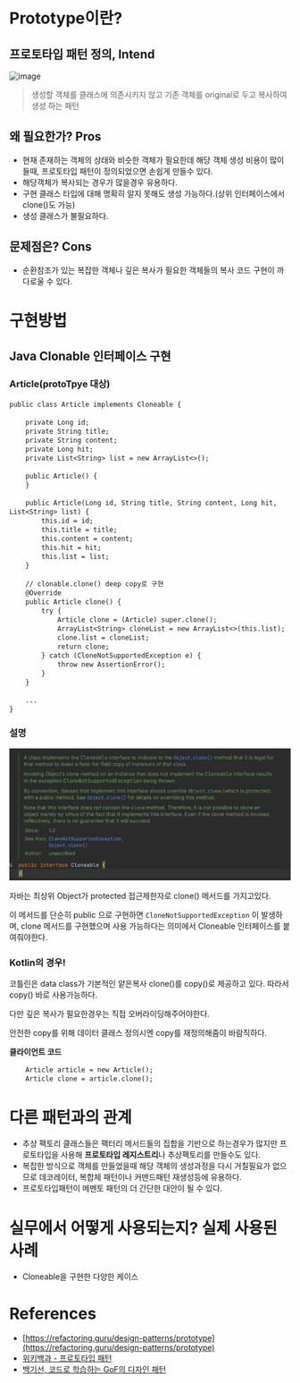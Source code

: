 # Prototype이란?
## 프로토타입 패턴 정의, Intend
![image](https://blog.kakaocdn.net/dn/bgSUMa/btqz257xbWW/DCd1Y1FefPrD1QbqPAehk1/img.gif)

> 생성할 객체를 클래스에 의존시키지 않고 기존 객체를 original로 두고 복사하여 생성 하는 패턴

## 왜 필요한가?  Pros
- 현재 존재하는 객체의 상태와 비슷한 객체가 필요한데 해당 객체 생성 비용이 많이 들때, 프로토타입 패턴이 정의되었으면 손쉽게 만들수 있다.
- 해당객체가 복사되는 경우가 많을경우 유용하다.
- 구현 클래스 타입에 대해 명확히 알지 못해도 생성 가능하다.(상위 인터페이스에서 clone()도 가능)
- 생성 클래스가 불필요하다.

## 문제점은? Cons
- 순환참조가 있는 복잡한 객체나 깊은 복사가 필요한 객체들의 복사 코드 구현이 까다로울 수 있다.

# 구현방법

## Java Clonable 인터페이스 구현

### Article(protoTpye 대상)
    public class Article implements Cloneable {
    
        private Long id;
        private String title;
        private String content;
        private Long hit;
        private List<String> list = new ArrayList<>();
    
        public Article() {
        }
    
        public Article(Long id, String title, String content, Long hit, List<String> list) {
            this.id = id;
            this.title = title;
            this.content = content;
            this.hit = hit;
            this.list = list;
        }
    
        // clonable.clone() deep copy로 구현
        @Override
        public Article clone() {
            try {
                Article clone = (Article) super.clone();
                ArrayList<String> cloneList = new ArrayList<>(this.list);
                clone.list = cloneList;
                return clone;
            } catch (CloneNotSupportedException e) {
                throw new AssertionError();
            }
        }
    
        ... 
    }

### 설명

![img.png](../img/prototype.png)

자바는 최상위 Object가 protected 접근제한자로 clone() 메서드를 가지고있다.

이 메서드를 단순히 public 으로 구현하면 `CloneNotSupportedException` 이 발생하며, clone 메서드를 구현했으며 사용 가능하다는 의미에서 Cloneable 인터페이스를 붙여줘야한다.


### Kotlin의 경우!

코틀린은 data class가 기본적인 얕은복사 clone()를 copy()로 제공하고 있다. 따라서 copy() 바로 사용가능하다.

다만 깊은 복사가 필요한경우는 직접 오버라이딩해주어야한다.

안전한 copy를 위해 데이터 클래스 정의시엔 copy를 재정의해줌이 바람직하다.

**클라이언트 코드**

        Article article = new Article();
        Article clone = article.clone();

# 다른 패턴과의 관계
- 추상 팩토리 클래스들은 팩터리 메서드들의 집합을 기반으로 하는경우가 많지만 프로토타입을 사용해 **프로토타입 레지스트리**나 추상팩토리를 만들수도 있다.
- 복잡한 방식으로 객체를 만들었을때 해당 객체의 생성과정을 다시 거칠필요가 없으므로 데코레이터, 복합체 패턴이나 커맨드패턴 재생성등에 유용하다.
- 프로토타입패턴이 메멘토 패턴의 더 간단한 대안이 될 수 있다.

# 실무에서 어떻게 사용되는지? 실제 사용된 사례

- Cloneable을 구현한 다양한 케이스

# References

- [https://refactoring.guru/design-patterns/prototype](https://refactoring.guru/design-patterns/prototype)
- [위키백과 - 프로토타입 패턴](https://ko.wikipedia.org/wiki/%ED%94%84%EB%A1%9C%ED%86%A0%ED%83%80%EC%9E%85_%ED%8C%A8%ED%84%B4)
- [백기선, 코드로 학습하는 GoF의 디자인 패턴](https://www.inflearn.com/course/%EB%94%94%EC%9E%90%EC%9D%B8-%ED%8C%A8%ED%84%B4/dashboard)
